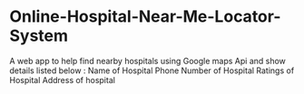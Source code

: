 # Online-Hospital-Near-Me-Locator-System
A web app to help find nearby hospitals using Google maps Api and show details listed below :
Name of Hospital
Phone Number of Hospital
Ratings of Hospital
Address of hospital
